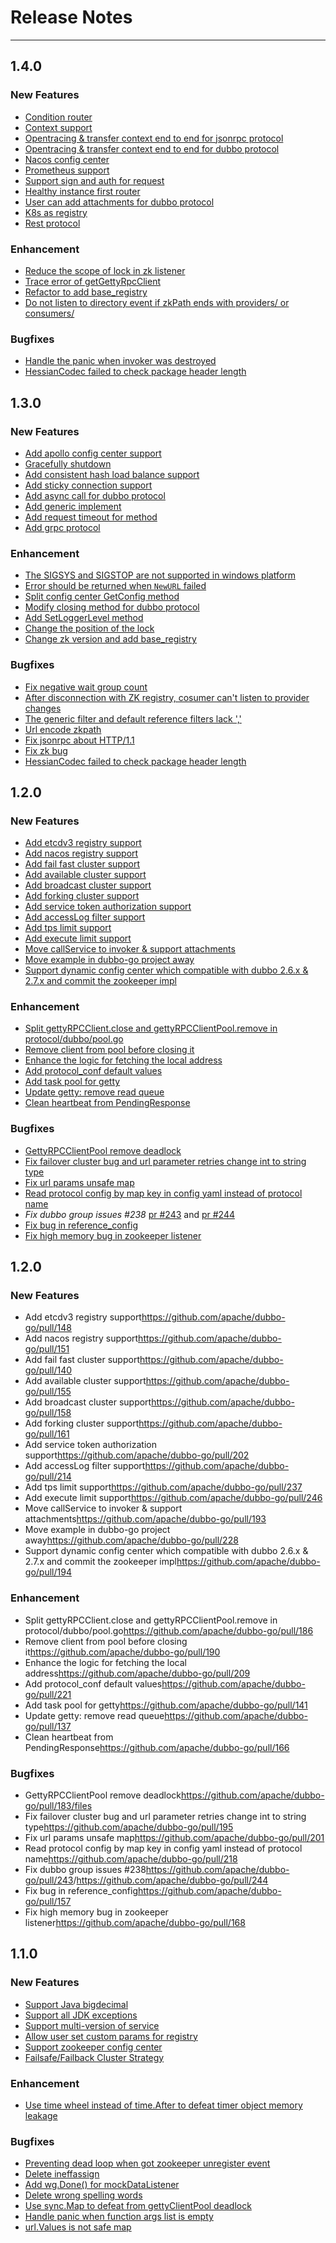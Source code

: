 # Release Notes
---

## 1.4.0
### New Features

- [Condition router](https://github.com/apache/dubbo-go/pull/294)
- [Context support](https://github.com/apache/dubbo-go/pull/330)
- [Opentracing & transfer context end to end for jsonrpc protocol](https://github.com/apache/dubbo-go/pull/335)
- [Opentracing & transfer context end to end for dubbo protocol](https://github.com/apache/dubbo-go/pull/344)
- [Nacos config center](https://github.com/apache/dubbo-go/pull/357)
- [Prometheus support](https://github.com/apache/dubbo-go/pull/342)
- [Support sign and auth for request](https://github.com/apache/dubbo-go/pull/323)
- [Healthy instance first router](https://github.com/apache/dubbo-go/pull/389)
- [User can add attachments for dubbo protocol](https://github.com/apache/dubbo-go/pull/398)
- [K8s as registry](https://github.com/apache/dubbo-go/pull/400)
- [Rest protocol](https://github.com/apache/dubbo-go/pull/352)

### Enhancement

- [Reduce the scope of lock in zk listener](https://github.com/apache/dubbo-go/pull/346)
- [Trace error of getGettyRpcClient](https://github.com/apache/dubbo-go/pull/384)
- [Refactor to add base_registry](https://github.com/apache/dubbo-go/pull/348)
- [Do not listen to directory event if zkPath ends with providers/ or consumers/](https://github.com/apache/dubbo-go/pull/359)

### Bugfixes

- [Handle the panic when invoker was destroyed](https://github.com/apache/dubbo-go/pull/358)
- [HessianCodec failed to check package header length](https://github.com/apache/dubbo-go/pull/381)


## 1.3.0

### New Features

- [Add apollo config center support](https://github.com/apache/dubbo-go/pull/250)
- [Gracefully shutdown](https://github.com/apache/dubbo-go/pull/255)
- [Add consistent hash load balance support](https://github.com/apache/dubbo-go/pull/261)
- [Add sticky connection support](https://github.com/apache/dubbo-go/pull/270)
- [Add async call for dubbo protocol](https://github.com/apache/dubbo-go/pull/272)
- [Add generic implement](https://github.com/apache/dubbo-go/pull/291)
- [Add request timeout for method](https://github.com/apache/dubbo-go/pull/284)
- [Add grpc protocol](https://github.com/apache/dubbo-go/pull/311)

### Enhancement
    
- [The SIGSYS and SIGSTOP are not supported in windows platform](https://github.com/apache/dubbo-go/pull/262)
- [Error should be returned when `NewURL` failed](https://github.com/apache/dubbo-go/pull/266)
- [Split config center GetConfig method](https://github.com/apache/dubbo-go/pull/267)
- [Modify closing method for dubbo protocol](https://github.com/apache/dubbo-go/pull/268)
- [Add SetLoggerLevel method](https://github.com/apache/dubbo-go/pull/271)
- [Change the position of the lock](https://github.com/apache/dubbo-go/pull/286)
- [Change zk version and add base_registry](https://github.com/apache/dubbo-go/pull/355)

### Bugfixes
    
- [Fix negative wait group count](https://github.com/apache/dubbo-go/pull/253)
- [After disconnection with ZK registry, cosumer can't listen to provider changes](https://github.com/apache/dubbo-go/pull/258)
- [The generic filter and default reference filters lack ','](https://github.com/apache/dubbo-go/pull/260)
- [Url encode zkpath](https://github.com/apache/dubbo-go/pull/283)
- [Fix jsonrpc about HTTP/1.1](https://github.com/apache/dubbo-go/pull/327)
- [Fix zk bug](https://github.com/apache/dubbo-go/pull/346)
- [HessianCodec failed to check package header length](https://github.com/apache/dubbo-go/pull/381)

## 1.2.0

### New Features

- [Add etcdv3 registry support](https://github.com/apache/dubbo-go/pull/148)
- [Add nacos registry support](https://github.com/apache/dubbo-go/pull/151)
- [Add fail fast cluster support](https://github.com/apache/dubbo-go/pull/140)
- [Add available cluster support](https://github.com/apache/dubbo-go/pull/155)
- [Add broadcast cluster support](https://github.com/apache/dubbo-go/pull/158)
- [Add forking cluster support](https://github.com/apache/dubbo-go/pull/161)
- [Add service token authorization support](https://github.com/apache/dubbo-go/pull/202)
- [Add accessLog filter support](https://github.com/apache/dubbo-go/pull/214)
- [Add tps limit support](https://github.com/apache/dubbo-go/pull/237)
- [Add execute limit support](https://github.com/apache/dubbo-go/pull/246)
- [Move callService to invoker & support attachments](https://github.com/apache/dubbo-go/pull/193)
- [Move example in dubbo-go project away](https://github.com/apache/dubbo-go/pull/228)
- [Support dynamic config center which compatible with dubbo 2.6.x & 2.7.x and commit the zookeeper impl](https://github.com/apache/dubbo-go/pull/194)

### Enhancement

- [Split gettyRPCClient.close and gettyRPCClientPool.remove in protocol/dubbo/pool.go](https://github.com/apache/dubbo-go/pull/186)
- [Remove client from pool before closing it](https://github.com/apache/dubbo-go/pull/190)
- [Enhance the logic for fetching the local address](https://github.com/apache/dubbo-go/pull/209)
- [Add protocol_conf default values](https://github.com/apache/dubbo-go/pull/221)
- [Add task pool for getty](https://github.com/apache/dubbo-go/pull/141)
- [Update getty: remove read queue](https://github.com/apache/dubbo-go/pull/137)
- [Clean heartbeat from PendingResponse](https://github.com/apache/dubbo-go/pull/166)

### Bugfixes

- [GettyRPCClientPool remove deadlock](https://github.com/apache/dubbo-go/pull/183/files)
- [Fix failover cluster bug and url parameter retries change int to string type](https://github.com/apache/dubbo-go/pull/195)
- [Fix url params unsafe map](https://github.com/apache/dubbo-go/pull/201)
- [Read protocol config by map key in config yaml instead of protocol name](https://github.com/apache/dubbo-go/pull/218)
- *Fix dubbo group issues #238* [pr #243](https://github.com/apache/dubbo-go/pull/243) and [pr #244](https://github.com/apache/dubbo-go/pull/244)
- [Fix bug in reference_config](https://github.com/apache/dubbo-go/pull/157)
- [Fix high memory bug in zookeeper listener](https://github.com/apache/dubbo-go/pull/168)

## 1.2.0

### New Features

- Add etcdv3 registry support<https://github.com/apache/dubbo-go/pull/148>
- Add nacos registry support<https://github.com/apache/dubbo-go/pull/151>
- Add fail fast cluster support<https://github.com/apache/dubbo-go/pull/140>
- Add available cluster support<https://github.com/apache/dubbo-go/pull/155>
- Add broadcast cluster support<https://github.com/apache/dubbo-go/pull/158>
- Add forking cluster support<https://github.com/apache/dubbo-go/pull/161>
- Add service token authorization support<https://github.com/apache/dubbo-go/pull/202>
- Add accessLog filter support<https://github.com/apache/dubbo-go/pull/214>
- Add tps limit support<https://github.com/apache/dubbo-go/pull/237>
- Add execute limit support<https://github.com/apache/dubbo-go/pull/246>
- Move callService to invoker & support attachments<https://github.com/apache/dubbo-go/pull/193>
- Move example in dubbo-go project away<https://github.com/apache/dubbo-go/pull/228>
- Support dynamic config center which compatible with dubbo 2.6.x & 2.7.x and commit the zookeeper impl<https://github.com/apache/dubbo-go/pull/194>

### Enhancement

- Split gettyRPCClient.close and gettyRPCClientPool.remove in protocol/dubbo/pool.go<https://github.com/apache/dubbo-go/pull/186>
- Remove client from pool before closing it<https://github.com/apache/dubbo-go/pull/190>
- Enhance the logic for fetching the local address<https://github.com/apache/dubbo-go/pull/209>
- Add protocol_conf default values<https://github.com/apache/dubbo-go/pull/221>
- Add task pool for getty<https://github.com/apache/dubbo-go/pull/141>
- Update getty: remove read queue<https://github.com/apache/dubbo-go/pull/137>
- Clean heartbeat from PendingResponse<https://github.com/apache/dubbo-go/pull/166>

### Bugfixes

- GettyRPCClientPool remove deadlock<https://github.com/apache/dubbo-go/pull/183/files>
- Fix failover cluster bug and url parameter retries change int to string type<https://github.com/apache/dubbo-go/pull/195>
- Fix url params unsafe map<https://github.com/apache/dubbo-go/pull/201>
- Read protocol config by map key in config yaml instead of protocol name<https://github.com/apache/dubbo-go/pull/218>
- Fix dubbo group issues #238<https://github.com/apache/dubbo-go/pull/243>/<https://github.com/apache/dubbo-go/pull/244>
- Fix bug in reference_config<https://github.com/apache/dubbo-go/pull/157>
- Fix high memory bug in zookeeper listener<https://github.com/apache/dubbo-go/pull/168>

## 1.1.0

### New Features

- [Support Java bigdecimal](https://github.com/apache/dubbo-go/pull/126)
- [Support all JDK exceptions](https://github.com/apache/dubbo-go/pull/120)
- [Support multi-version of service](https://github.com/apache/dubbo-go/pull/119)
- [Allow user set custom params for registry](https://github.com/apache/dubbo-go/pull/117)
- [Support zookeeper config center](https://github.com/apache/dubbo-go/pull/99)
- [Failsafe/Failback  Cluster Strategy](https://github.com/apache/dubbo-go/pull/136)

### Enhancement

- [Use time wheel instead of time.After to defeat timer object memory leakage](https://github.com/apache/dubbo-go/pull/130)

### Bugfixes

- [Preventing dead loop when got zookeeper unregister event](https://github.com/apache/dubbo-go/pull/129)
- [Delete ineffassign](https://github.com/apache/dubbo-go/pull/127)
- [Add wg.Done() for mockDataListener](https://github.com/apache/dubbo-go/pull/118)
- [Delete wrong spelling words](https://github.com/apache/dubbo-go/pull/107)
- [Use sync.Map to defeat from gettyClientPool deadlock](https://github.com/apache/dubbo-go/pull/106)
- [Handle panic when function args list is empty](https://github.com/apache/dubbo-go/pull/98)
- [url.Values is not safe map](https://github.com/apache/dubbo-go/pull/172)
